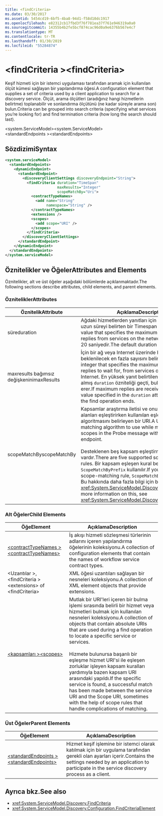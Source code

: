 ```yaml
---
title: <findCriteria>
ms.date: 03/30/2017
ms.assetid: 5454cd19-6bf5-4ba8-94d1-f58d10dc1917
ms.openlocfilehash: e82312cb17fbd3f76f781ea37f761e946319a0a0
ms.sourcegitcommit: 14355b4b2fe5bcf874cac96d0a9e6376b567e4c7
ms.translationtype: MT
ms.contentlocale: tr-TR
ms.lasthandoff: 01/30/2019
ms.locfileid: "55284874"
---
```

# <a name="findcriteria"></a><span data-ttu-id="12c3a-101">\<findCriteria ></span><span class="sxs-lookup"><span data-stu-id="12c3a-101">\<findCriteria></span></span>
<span data-ttu-id="12c3a-102">Keşif hizmeti için bir istemci uygulaması tarafından aramak için kullanılan ölçüt kümesi sağlayan bir yapılandırma öğesi.</span><span class="sxs-lookup"><span data-stu-id="12c3a-102">A configuration element that supplies a set of criteria used by a client application to search for a discovery service.</span></span> <span data-ttu-id="12c3a-103">Ölçüt, arama ölçütleri (aradığınız hangi hizmetlerin belirtme) toplanabilir ve sonlandırma ölçütünü (ne kadar süreyle arama son) bulun.</span><span class="sxs-lookup"><span data-stu-id="12c3a-103">Criteria can be grouped into search criteria (specifying what services you’re looking for) and find termination criteria (how long the search should last).</span></span>  
  
 <span data-ttu-id="12c3a-104">\<system.ServiceModel></span><span class="sxs-lookup"><span data-stu-id="12c3a-104">\<system.ServiceModel></span></span>  
<span data-ttu-id="12c3a-105">\<standardEndpoints ></span><span class="sxs-lookup"><span data-stu-id="12c3a-105">\<standardEndpoints></span></span>  
  
## <a name="syntax"></a><span data-ttu-id="12c3a-106">Sözdizimi</span><span class="sxs-lookup"><span data-stu-id="12c3a-106">Syntax</span></span>  
  
```xml  
<system.serviceModel>
  <standardEndpoints>
    <dynamicEndpoint>
      <standardEndpoint>
        <discoveryClientSettings discoveryEndpoint="String">
          <findCriteria duration="TimeSpan"
                        maxResults="Integer"
                        scopeMatchBy="Uri">
            <contractTypeNames>
              <add name="String"
                   namespace="String" />
            </contractTypeNames>
            <extensions />
            <scopes>
              <add scope="URI" />
            </scopes>
          </findCriteria>
        </discoveryClientSettings>
      </standardEndpoint>
    </dynamicEndpoint>
  </standardEndpoints>
</system.serviceModel>
```  
  
## <a name="attributes-and-elements"></a><span data-ttu-id="12c3a-107">Öznitelikler ve Öğeler</span><span class="sxs-lookup"><span data-stu-id="12c3a-107">Attributes and Elements</span></span>  
 <span data-ttu-id="12c3a-108">Öznitelikler, alt ve üst öğeler aşağıdaki bölümlerde açıklanmaktadır.</span><span class="sxs-lookup"><span data-stu-id="12c3a-108">The following sections describe attributes, child elements, and parent elements.</span></span>  
  
### <a name="attributes"></a><span data-ttu-id="12c3a-109">Öznitelikler</span><span class="sxs-lookup"><span data-stu-id="12c3a-109">Attributes</span></span>  
  
|<span data-ttu-id="12c3a-110">Öznitelik</span><span class="sxs-lookup"><span data-stu-id="12c3a-110">Attribute</span></span>|<span data-ttu-id="12c3a-111">Açıklama</span><span class="sxs-lookup"><span data-stu-id="12c3a-111">Description</span></span>|  
|---------------|-----------------|  
|<span data-ttu-id="12c3a-112">süre</span><span class="sxs-lookup"><span data-stu-id="12c3a-112">duration</span></span>|<span data-ttu-id="12c3a-113">Ağdaki hizmetlerden yanıtları için beklenecek en uzun süreyi belirten bir Timespan değeri.</span><span class="sxs-lookup"><span data-stu-id="12c3a-113">A Timespan value that specifies the maximum time to wait for replies from services on the network.</span></span> <span data-ttu-id="12c3a-114">Varsayılan süre 20 saniyedir.</span><span class="sxs-lookup"><span data-stu-id="12c3a-114">The default duration is 20 seconds.</span></span>|  
|<span data-ttu-id="12c3a-115">maxresults bağımsız değişkenini</span><span class="sxs-lookup"><span data-stu-id="12c3a-115">maxResults</span></span>|<span data-ttu-id="12c3a-116">İçin bir ağ veya Internet üzerinde hizmetlerden beklenilecek en fazla sayısını belirten bir tamsayı.</span><span class="sxs-lookup"><span data-stu-id="12c3a-116">An integer that specifies the maximum number of replies to wait for, from services on a network or the Internet.</span></span> <span data-ttu-id="12c3a-117">En yüksek yanıt belirtilen değerden önce almış `duration` özniteliği geçti, bulma işlemi sona erer.</span><span class="sxs-lookup"><span data-stu-id="12c3a-117">If maximum replies are received before the value specified in the `duration` attribute has elapsed, the find operation ends.</span></span>|  
|<span data-ttu-id="12c3a-118">scopeMatchBy</span><span class="sxs-lookup"><span data-stu-id="12c3a-118">scopeMatchBy</span></span>|<span data-ttu-id="12c3a-119">Kapsamlar araştırma iletisi ve onun uç noktasında alanları eşleştirirken kullanılan eşleştirme algoritmasını belirleyen bir URI.</span><span class="sxs-lookup"><span data-stu-id="12c3a-119">A URI that specify the matching algorithm to use while matching the scopes in the Probe message with that of the endpoint.</span></span><br /><br /> <span data-ttu-id="12c3a-120">Desteklenen beş kapsam eşleştirme kuralları vardır.</span><span class="sxs-lookup"><span data-stu-id="12c3a-120">There are five supported scope-matching rules.</span></span> <span data-ttu-id="12c3a-121">Bir kapsam eşleşen kural belirtmezseniz `ScopeMatchByPrefix` kullanılır.</span><span class="sxs-lookup"><span data-stu-id="12c3a-121">If you do not specify a scope-matching rule, `ScopeMatchByPrefix` is used.</span></span> <span data-ttu-id="12c3a-122">Bu hakkında daha fazla bilgi için bkz <xref:System.ServiceModel.Discovery.FindCriteria>.</span><span class="sxs-lookup"><span data-stu-id="12c3a-122">For more information on this, see <xref:System.ServiceModel.Discovery.FindCriteria>.</span></span>|  
  
### <a name="child-elements"></a><span data-ttu-id="12c3a-123">Alt Öğeler</span><span class="sxs-lookup"><span data-stu-id="12c3a-123">Child Elements</span></span>  
  
|<span data-ttu-id="12c3a-124">Öğe</span><span class="sxs-lookup"><span data-stu-id="12c3a-124">Element</span></span>|<span data-ttu-id="12c3a-125">Açıklama</span><span class="sxs-lookup"><span data-stu-id="12c3a-125">Description</span></span>|  
|-------------|-----------------|  
|[<span data-ttu-id="12c3a-126">\<contractTypeNames ></span><span class="sxs-lookup"><span data-stu-id="12c3a-126">\<contractTypeNames></span></span>](../../../../../docs/framework/configure-apps/file-schema/wcf/contracttypenames.md)|<span data-ttu-id="12c3a-127">İş akışı hizmeti sözleşmesi türlerinin adlarını içeren yapılandırma öğelerinin koleksiyonu.</span><span class="sxs-lookup"><span data-stu-id="12c3a-127">A collection of configuration elements that contain the names of workflow service contract types.</span></span>|  
|<span data-ttu-id="12c3a-128">\<Uzantılar >, \<findCriteria ></span><span class="sxs-lookup"><span data-stu-id="12c3a-128">\<extensions> of \<findCriteria></span></span>|<span data-ttu-id="12c3a-129">XML öğesi uzantıları sağlayan bir nesneleri koleksiyonu.</span><span class="sxs-lookup"><span data-stu-id="12c3a-129">A collection of XML element objects that provide extensions.</span></span>|  
|[<span data-ttu-id="12c3a-130">\<kapsamları ></span><span class="sxs-lookup"><span data-stu-id="12c3a-130">\<scopes></span></span>](../../../../../docs/framework/configure-apps/file-schema/wcf/scopes.md)|<span data-ttu-id="12c3a-131">Mutlak bir URI'leri içeren bir bulma işlemi sırasında belirli bir hizmet veya hizmetleri bulmak için kullanılan nesneleri koleksiyonu.</span><span class="sxs-lookup"><span data-stu-id="12c3a-131">A collection of objects that contain absolute URIs that are used during a find operation to locate a specific service or services.</span></span><br /><br /> <span data-ttu-id="12c3a-132">Hizmete bulunursa başarılı bir eşleşme hizmet URI'si ile eşleşen zorluklar işleyen kapsam kuralları yardımıyla bazen kapsam URI arasındaki yapıldı.</span><span class="sxs-lookup"><span data-stu-id="12c3a-132">If the specific service is found, a successful match has been made between the service URI and the Scope URI, sometimes with the help of scope rules that handle complications of matching.</span></span>|  
  
### <a name="parent-elements"></a><span data-ttu-id="12c3a-133">Üst Öğeler</span><span class="sxs-lookup"><span data-stu-id="12c3a-133">Parent Elements</span></span>  
  
|<span data-ttu-id="12c3a-134">Öğe</span><span class="sxs-lookup"><span data-stu-id="12c3a-134">Element</span></span>|<span data-ttu-id="12c3a-135">Açıklama</span><span class="sxs-lookup"><span data-stu-id="12c3a-135">Description</span></span>|  
|-------------|-----------------|  
|[<span data-ttu-id="12c3a-136">\<standardEndpoints ></span><span class="sxs-lookup"><span data-stu-id="12c3a-136">\<standardEndpoints></span></span>](../../../../../docs/framework/configure-apps/file-schema/wcf/standardendpoints.md)|<span data-ttu-id="12c3a-137">Hizmet keşif işlemine bir istemci olarak katılmak için bir uygulama tarafından gerekli olan ayarları içerir.</span><span class="sxs-lookup"><span data-stu-id="12c3a-137">Contains the settings needed by an application to participate in the service discovery process as a client.</span></span>|  
  
## <a name="see-also"></a><span data-ttu-id="12c3a-138">Ayrıca bkz.</span><span class="sxs-lookup"><span data-stu-id="12c3a-138">See also</span></span>
- <xref:System.ServiceModel.Discovery.FindCriteria>
- <xref:System.ServiceModel.Discovery.Configuration.FindCriteriaElement>
